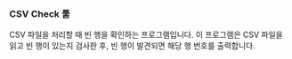 ### CSV Check 툴
CSV 파일을 처리할 때 빈 행을 확인하는 프로그램입니다. 이 프로그램은 CSV 파일을 읽고 빈 행이 있는지 검사한 후, 빈 행이 발견되면 해당 행 번호를 출력합니다.
